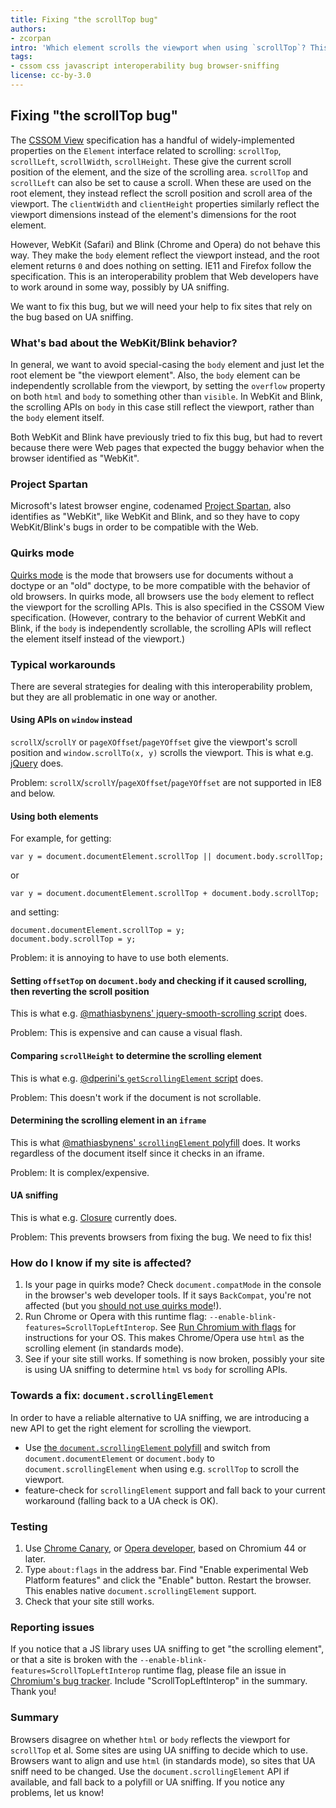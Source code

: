 ```yaml
---
title: Fixing "the scrollTop bug"
authors:
- zcorpan
intro: 'Which element scrolls the viewport when using `scrollTop`? This article explains what "the scrollTop bug" is and what we need to do to get it fixed. Your help is needed!'
tags:
- cssom css javascript interoperability bug browser-sniffing
license: cc-by-3.0
---
```


## Fixing "the scrollTop bug"

The [CSSOM View](http://dev.w3.org/csswg/cssom-view/) specification has a handful of widely-implemented properties on the `Element` interface related to scrolling: `scrollTop`, `scrollLeft`, `scrollWidth`, `scrollHeight`. These give the current scroll position of the element, and the size of the scrolling area. `scrollTop` and `scrollLeft` can also be set to cause a scroll. When these are used on the root element, they instead reflect the scroll position and scroll area of the viewport. The `clientWidth` and `clientHeight` properties similarly reflect the viewport dimensions instead of the element's dimensions for the root element.

However, WebKit (Safari) and Blink (Chrome and Opera) do not behave this way. They make the `body` element reflect the viewport instead, and the root element returns `0` and does nothing on setting. IE11 and Firefox follow the specification. This is an interoperability problem that Web developers have to work around in some way, possibly by UA sniffing.

We want to fix this bug, but we will need your help to fix sites that rely on the bug based on UA sniffing.

### What's bad about the WebKit/Blink behavior?

In general, we want to avoid special-casing the `body` element and just let the root element be "the viewport element". Also, the `body` element can be independently scrollable from the viewport, by setting the `overflow` property on both `html` and `body` to something other than `visible`. In WebKit and Blink, the scrolling APIs on `body` in this case still reflect the viewport, rather than the `body` element itself.

Both WebKit and Blink have previously tried to fix this bug, but had to revert because there were Web pages that expected the buggy behavior when the browser identified as "WebKit".

### Project Spartan

Microsoft's latest browser engine, codenamed [Project Spartan](http://blogs.windows.com/bloggingwindows/2015/03/30/introducing-project-spartan-the-new-browser-built-for-windows-10/), also identifies as "WebKit", like WebKit and Blink, and so they have to copy WebKit/Blink's bugs in order to be compatible with the Web.

### Quirks mode

[Quirks mode](https://hsivonen.fi/doctype/) is the mode that browsers use for documents without a doctype or an "old" doctype, to be more compatible with the behavior of old browsers. In quirks mode, all browsers use the `body` element to reflect the viewport for the scrolling APIs. This is also specified in the CSSOM View specification. (However, contrary to the behavior of current WebKit and Blink, if the `body` is independently scrollable, the scrolling APIs will reflect the element itself instead of the viewport.)

### Typical workarounds

There are several strategies for dealing with this interoperability problem, but they are all problematic in one way or another.

#### Using APIs on `window` instead

`scrollX`/`scrollY` or `pageXOffset`/`pageYOffset` give the viewport's scroll position and `window.scrollTo(x, y)` scrolls the viewport. This is what e.g. [jQuery](https://github.com/jquery/jquery/blob/74ae5444832b2fb966768a97281d2ad8c088bc58/src/offset.js#L170) does.

Problem: `scrollX`/`scrollY`/`pageXOffset`/`pageYOffset` are not supported in IE8 and below.

#### Using both elements

For example, for getting:

    var y = document.documentElement.scrollTop || document.body.scrollTop;

or

    var y = document.documentElement.scrollTop + document.body.scrollTop;

and setting:

    document.documentElement.scrollTop = y;
    document.body.scrollTop = y;

Problem: it is annoying to have to use both elements.

#### Setting `offsetTop` on `document.body` and checking if it caused scrolling, then reverting the scroll position

This is what e.g. [@mathiasbynens' jquery-smooth-scrolling script](https://github.com/mathiasbynens/jquery-smooth-scrolling/blob/master/jquery.smoothscroll.js#L4) does.

Problem: This is expensive and can cause a visual flash.

#### Comparing `scrollHeight` to determine the scrolling element

This is what e.g. [@dperini's `getScrollingElement` script](https://gist.github.com/dperini/ac3d921d6a08f10fd10e) does.

Problem: This doesn't work if the document is not scrollable.

#### Determining the scrolling element in an `iframe`

This is what [@mathiasbynens' `scrollingElement` polyfill](https://github.com/mathiasbynens/document.scrollingElement/blob/master/scrollingelement.js#L50) does. It works regardless of the document itself since it checks in an iframe.

Problem: It is complex/expensive.

#### UA sniffing

This is what e.g. [Closure](https://github.com/google/closure-library/blob/32365aba43acb36c5d693256ef5d4dbe3bddddfe/closure/goog/dom/dom.js#L632) currently does.

Problem: This prevents browsers from fixing the bug. We need to fix this!

### How do I know if my site is affected?

1. Is your page in quirks mode? Check `document.compatMode` in the console in the browser's web developer tools. If it says `BackCompat`, you're not affected (but you [should not use quirks mode](https://hsivonen.fi/doctype/#choosing)!).
2. Run Chrome or Opera with this runtime flag: `--enable-blink-features=ScrollTopLeftInterop`. See [Run Chromium with flags](http://www.chromium.org/developers/how-tos/run-chromium-with-flags) for instructions for your OS. This makes Chrome/Opera use `html` as the scrolling element (in standards mode).
3. See if your site still works. If something is now broken, possibly your site is using UA sniffing to determine `html` vs `body` for scrolling APIs.

### Towards a fix: `document.scrollingElement`

In order to have a reliable alternative to UA sniffing, we are introducing a new API to get the right element for scrolling the viewport.

* Use [the `document.scrollingElement` polyfill](https://github.com/mathiasbynens/document.scrollingElement) and switch from `document.documentElement` or `document.body` to `document.scrollingElement` when using e.g. `scrollTop` to scroll the viewport.
* feature-check for `scrollingElement` support and fall back to your current workaround (falling back to a UA check is OK).

### Testing

1. Use [Chrome Canary](https://www.google.com/chrome/browser/canary.html), or [Opera developer](http://www.opera.com/en/developer), based on Chromium 44 or later.
2. Type `about:flags` in the address bar. Find "Enable experimental Web Platform features" and click the "Enable" button. Restart the browser. This enables native `document.scrollingElement` support.
3. Check that your site still works.

### Reporting issues

If you notice that a JS library uses UA sniffing to get "the scrolling element",
or that a site is broken with the `--enable-blink-features=ScrollTopLeftInterop` runtime flag, please file an issue in [Chromium's bug tracker](https://code.google.com/p/chromium/issues/list). Include "ScrollTopLeftInterop" in the summary. Thank you!

### Summary

Browsers disagree on whether `html` or `body` reflects the viewport for `scrollTop` et al. Some sites are using UA sniffing to decide which to use. Browsers want to align and use `html` (in standards mode), so sites that UA sniff need to be changed. Use the `document.scrollingElement` API if available, and fall back to a polyfill or UA sniffing. If you notice any problems, let us know!
